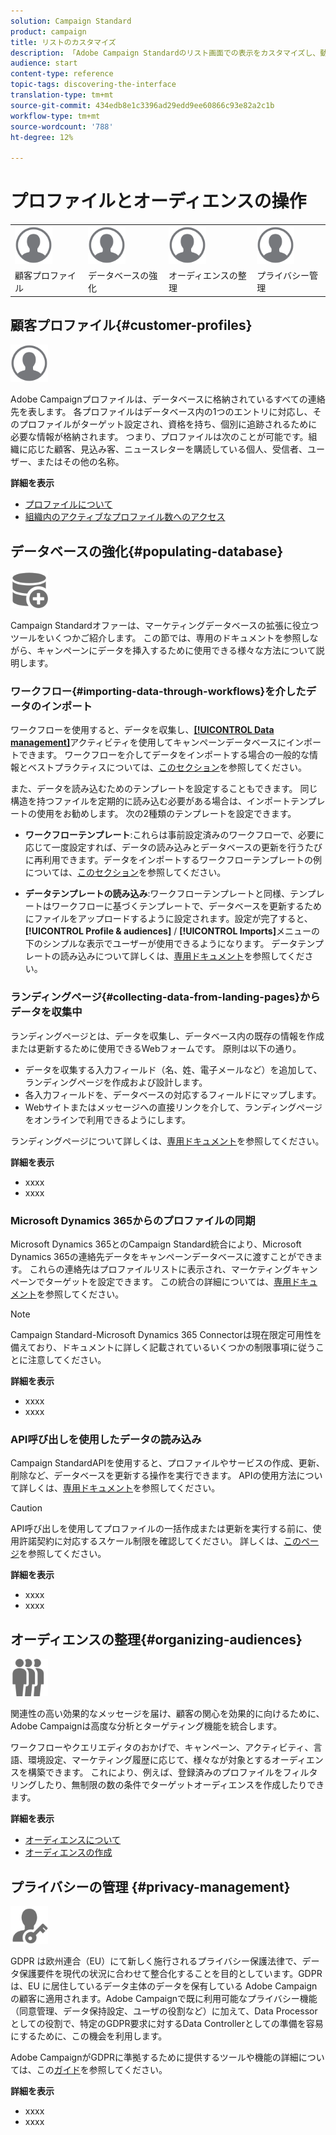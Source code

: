 ```yaml
---
solution: Campaign Standard
product: campaign
title: リストのカスタマイズ
description: 「Adobe Campaign Standardのリスト画面での表示をカスタマイズし、動作をカスタマイズする方法：要素の並べ替え、フィルタリング、削除または複製を行う方法について説明します。 リスト画面には、1つまたは複数の特定のリソースの要素が表示されます。」
audience: start
content-type: reference
topic-tags: discovering-the-interface
translation-type: tm+mt
source-git-commit: 434edb8e1c3396ad29edd9ee60866c93e82a2c1b
workflow-type: tm+mt
source-wordcount: '788'
ht-degree: 12%

---
```



# プロファイルとオーディエンスの操作

<table>
<tr>
    <td valign="top">
        <a href="../../start/using/work-with-audiences.md"><img width="60px" alt="conditions" src="assets/icon_profile.svg"/></a>
    </td>
    <td valign="top">
        <a href="../../api/using/creating-a-service.md"><img width="60px" alt="条件" src="assets/icon_profile.svg"/></a>
    </td>
    <td valign="top">
        <a href="../../api/using/interacting-with-custom-resources.md"><img width="60px" alt="条件" src="assets/icon_profile.svg"/></a>
    </td>
    <td valign="top">
        <a href="../../api/using/interacting-with-marketing-history.md"><img width="60px" alt="条件" src="assets/icon_profile.svg"/></a>
    </td>
</tr>
<tr>
<td>顧客プロファイル</td>
<td>データベースの強化</td>
<td>オーディエンスの整理</td>
<td>プライバシー管理</td>
</tr>
</table>

## 顧客プロファイル{#customer-profiles}

<img width="60px" alt="条件" src="assets/icon_profile.svg"/>

Adobe Campaignプロファイルは、データベースに格納されているすべての連絡先を表します。 各プロファイルはデータベース内の1つのエントリに対応し、そのプロファイルがターゲット設定され、資格を持ち、個別に追跡されるために必要な情報が格納されます。 つまり、プロファイルは次のことが可能です。組織に応じた顧客、見込み客、ニュースレターを購読している個人、受信者、ユーザー、またはその他の名称。

**詳細を表示**

* [プロファイルについて](../../audiences/using/about-profiles.md)
* [組織内のアクティブなプロファイル数へのアクセス](../../audiences/using/active-profiles.md)

## データベースの強化{#populating-database}

<img width="60px" alt="条件" src="assets/icon_populate.svg"/>

Campaign Standardオファーは、マーケティングデータベースの拡張に役立つツールをいくつかご紹介します。 この節では、専用のドキュメントを参照しながら、キャンペーンにデータを挿入するために使用できる様々な方法について説明します。

### ワークフロー{#importing-data-through-workflows}を介したデータのインポート

ワークフローを使用すると、データを収集し、[**[!UICONTROL Data management]**](../../automating/using/about-data-management-activities.md)アクティビティを使用してキャンペーンデータベースにインポートできます。 ワークフローを介してデータをインポートする場合の一般的な情報とベストプラクティスについては、[このセクション](../../automating/using/about-data-import-and-export.md)を参照してください。

また、データを読み込むためのテンプレートを設定することもできます。 同じ構造を持つファイルを定期的に読み込む必要がある場合は、インポートテンプレートの使用をお勧めします。 次の2種類のテンプレートを設定できます。

* **ワークフローテンプレート**:これらは事前設定済みのワークフローで、必要に応じて一度設定すれば、データの読み込みとデータベースの更新を行うたびに再利用できます。データをインポートするワークフローテンプレートの例については、[このセクション](../../automating/using/creating-import-workflow-templates.md)を参照してください。

* **データテンプレートの読み込み**:ワークフローテンプレートと同様、テンプレートはワークフローに基づくテンプレートで、データベースを更新するためにファイルをアップロードするように設定されます。設定が完了すると、**[!UICONTROL Profile & audiences]** / **[!UICONTROL Imports]**&#x200B;メニューの下のシンプルな表示でユーザーが使用できるようになります。 データテンプレートの読み込みについて詳しくは、[専用ドキュメント](../../automating/using/importing-data-with-import-templates.md)を参照してください。

### ランディングページ{#collecting-data-from-landing-pages}からデータを収集中

ランディングページとは、データを収集し、データベース内の既存の情報を作成または更新するために使用できるWebフォームです。 原則は以下の通り。

* データを収集する入力フィールド（名、姓、電子メールなど）を追加して、ランディングページを作成および設計します。
* 各入力フィールドを、データベースの対応するフィールドにマップします。
* Webサイトまたはメッセージへの直接リンクを介して、ランディングページをオンラインで利用できるようにします。

ランディングページについて詳しくは、[専用ドキュメント](../../channels/using/getting-started-with-landing-pages.md)を参照してください。

**詳細を表示**

* xxxx
* xxxx

### Microsoft Dynamics 365からのプロファイルの同期

Microsoft Dynamics 365とのCampaign Standard統合により、Microsoft Dynamics 365の連絡先データをキャンペーンデータベースに渡すことができます。
これらの連絡先はプロファイルリストに表示され、マーケティングキャンペーンでターゲットを設定できます。 この統合の詳細については、[専用ドキュメント](../../integrating/using/d365-acs-get-started.md)を参照してください。

>[!NOTE]
>
>Campaign Standard-Microsoft Dynamics 365 Connectorは現在限定可用性を備えており、ドキュメントに詳しく記載されているいくつかの制限事項に従うことに注意してください。

**詳細を表示**

* xxxx
* xxxx

### API呼び出しを使用したデータの読み込み

Campaign StandardAPIを使用すると、プロファイルやサービスの作成、更新、削除など、データベースを更新する操作を実行できます。 APIの使用方法について詳しくは、[専用ドキュメント](../../api/using/get-started-apis.md)を参照してください。

>[!CAUTION]
>
>API呼び出しを使用してプロファイルの一括作成または更新を実行する前に、使用許諾契約に対応するスケール制限を確認してください。 詳しくは、[このページ](https://helpx.adobe.com/jp/legal/product-descriptions/campaign-standard.html#ITInfrastructureResourcesbyActiveProfilesTiers)を参照してください。

**詳細を表示**

* xxxx
* xxxx

## オーディエンスの整理{#organizing-audiences}

<img width="60px" alt="条件" src="assets/icon_audience.svg"/>

関連性の高い効果的なメッセージを届け、顧客の関心を効果的に向けるために、Adobe Campaignは高度な分析とターゲティング機能を統合します。

ワークフローやクエリエディタのおかげで、キャンペーン、アクティビティ、言語、環境設定、マーケティング履歴に応じて、様々なが対象とするオーディエンスを構築できます。 これにより、例えば、登録済みのプロファイルをフィルタリングしたり、無制限の数の条件でターゲットオーディエンスを作成したりできます。

**詳細を表示**

* [オーディエンスについて](../../audiences/using/about-audiences.md)
* [オーディエンスの作成](../../audiences/using/creating-audiences.md)

## プライバシーの管理 {#privacy-management}

<img width="60px" alt="条件" src="assets/icon_privacy.svg"/>

GDPR は欧州連合（EU）にて新しく施行されるプライバシー保護法律で、データ保護要件を現代の状況に合わせて整合化することを目的としています。GDPR は、EU に居住しているデータ主体のデータを保有している Adobe Campaign の顧客に適用されます。Adobe Campaignで既に利用可能なプライバシー機能（同意管理、データ保持設定、ユーザの役割など）に加えて、Data Processorとしての役割で、特定のGDPR要求に対するData Controllerとしての準備を容易にするために、この機会を利用します。

Adobe CampaignがGDPRに準拠するために提供するツールや機能の詳細については、この[ガイド](https://helpx.adobe.com/jp/campaign/kb/campaign-privacy.html)を参照してください。

**詳細を表示**

* xxxx
* xxxx